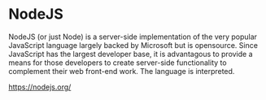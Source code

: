 # NodeJS
NodeJS (or just Node) is a server-side implementation of the very popular JavaScript language largely backed by Microsoft but is opensource. Since JavaScript has the largest developer base, it is advantagous to provide a means for those developers to create server-side functionality to complement their web front-end work. The language is interpreted.

https://nodejs.org/
